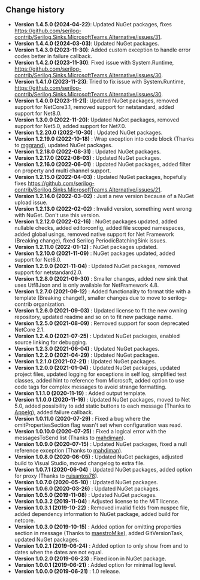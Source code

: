 Change history
--------------
* **Version 1.4.5.0 (2024-04-22)**: Updated NuGet packages, fixes https://github.com/serilog-contrib/Serilog.Sinks.MicrosoftTeams.Alternative/issues/31.
* **Version 1.4.4.0 (2024-03-03)**: Updated NuGet packages.
* **Version 1.4.3.0 (2023-11-30)**: Added custom exception to handle error codes better in failure callback.
* **Version 1.4.2.0 (2023-11-30)**: Fixed issue with System.Runtime, https://github.com/serilog-contrib/Serilog.Sinks.MicrosoftTeams.Alternative/issues/30.
* **Version 1.4.1.0 (2023-11-23)**: Tried to fix issue with System.Runtime, https://github.com/serilog-contrib/Serilog.Sinks.MicrosoftTeams.Alternative/issues/30.
* **Version 1.4.0.0 (2023-11-21)**: Updated NuGet packages, removed support for NetCore3.1, removed support for netstandard, added support for Net8.0.
* **Version 1.3.0.0 (2022-11-20)**: Updated NuGet packages, removed support for Net5.0, added support for Net7.0.
* **Version 1.2.20.0 (2022-10-30)** : Updated NuGet packages.
* **Version 1.2.19.0 (2022-10-18)** : Wrap exception into code block (Thanks to [mggrand](https://github.com/mggrand)), updated NuGet packages.
* **Version 1.2.18.0 (2022-08-31)** : Updated NuGet packages.
* **Version 1.2.17.0 (2022-08-03)** : Updated NuGet packages.
* **Version 1.2.16.0 (2022-06-01)** : Updated NuGet packages, added filter on property and multi channel support.
* **Version 1.2.15.0 (2022-04-03)** : Updated NuGet packages, hopefully fixes https://github.com/serilog-contrib/Serilog.Sinks.MicrosoftTeams.Alternative/issues/21.
* **Version 1.2.14.0 (2022-03-02)** : Just a new version because of a NuGet upload issue.
* **Version 1.2.13.0 (2022-02-02)** : Invalid version, something went wrong with NuGet. Don't use this version.
* **Version 1.2.12.0 (2022-02-16)** : NuGet packages updated, added nullable checks, added editorconfig, added file scoped namespaces, added global usings, removed native support for Net Framework (Breaking change), fixed Serilog PeriodicBatchingSink issues.
* **Version 1.2.11.0 (2022-01-12)** : NuGet packages updated.
* **Version 1.2.10.0 (2021-11-09)** : NuGet packages updated, added support for Net6.0.
* **Version 1.2.9.0 (2021-11-04)** : Updated NuGet packages, removed support for netstandard2.0.
* **Version 1.2.8.0 (2021-09-30)** : Smaller changes, added new sink that uses Utf8Json and is only available for NetFramework 4.8.
* **Version 1.2.7.0 (2021-09-12)** : Added functionality to format title with a template (Breaking change!), smaller changes due to move to serilog-contrib organization.
* **Version 1.2.6.0 (2021-09-03)** : Updated license to fit the new owning repository, updated readme and so on to fit new package name.
* **Version 1.2.5.0 (2021-08-09)** : Removed support for soon deprecated NetCore 2.1.
* **Version 1.2.4.0 (2021-07-25)** : Updated NuGet packages, enabled source linking for debugging.
* **Version 1.2.3.0 (2021-06-04)** : Updated NuGet packages.
* **Version 1.2.2.0 (2021-04-29)** : Updated NuGet packages.
* **Version 1.2.1.0 (2021-02-21)** : Updated NuGet packages.
* **Version 1.2.0.0 (2021-01-04)** : Updated NuGet packages, updated project files, updated logging for exceptions in self log, simplified test classes, added hint to reference from Microsoft, added option to use code tags for complex messages to avoid strange formatting.
* **Version 1.1.1.0 (2020-11-19)** : Added output template.
* **Version 1.1.0.0 (2020-11-19)** : Updated NuGet packages, moved to Net 5.0, added possibility to add static buttons to each message (Thanks to [Appelg](https://github.com/Appelg)), added failure callback.
* **Version 1.0.11.0 (2020-07-29)** : Fixed a bug where the omitPropertiesSection flag wasn't set when configuration was read.
* **Version 1.0.10.0 (2020-07-25)** : Fixed a logical error with the messagesToSend list (Thanks to [mahdiman](https://github.com/mahdiman)).
* **Version 1.0.9.0 (2020-07-15)** : Updated NuGet packages, fixed a null reference exception (Thanks to [mahdiman](https://github.com/mahdiman)).
* **Version 1.0.8.0 (2020-06-05)** : Updated NuGet packages, adjusted build to Visual Studio, moved changelog to extra file.
* **Version 1.0.7.1 (2020-06-04)** : Updated NuGet packages, added option for proxy (Thanks to [ruisantos78](https://github.com/ruisantos78)).
* **Version 1.0.7.0 (2020-05-10)** : Updated NuGet packages.
* **Version 1.0.6.0 (2020-03-26)** : Updated NuGet packages.
* **Version 1.0.5.0 (2019-11-08)** : Updated NuGet packages.
* **Version 1.0.3.2 (2019-11-04)** : Adjusted license to the MIT license.
* **Version 1.0.3.1 (2019-10-22)** : Removed invalid fields from nuspec file, added dependency information to NuGet package, added build for netcore.
* **Version 1.0.3.0 (2019-10-15)** : Added option for omitting properties section in message (Thanks to [maestroMike](https://github.com/maestroMike)), added GitVersionTask, updated NuGet packages.
* **Version 1.0.2.1 (2019-06-24)** : Added option to only show from and to dates when the dates are not equal.
* **Version 1.0.2.0 (2019-06-23)** : Fixed icon in NuGet package.
* **Version 1.0.0.1 (2019-06-21)** : Added option for minimal log level.
* **Version 1.0.0.0 (2019-06-21)** : 1.0 release.
